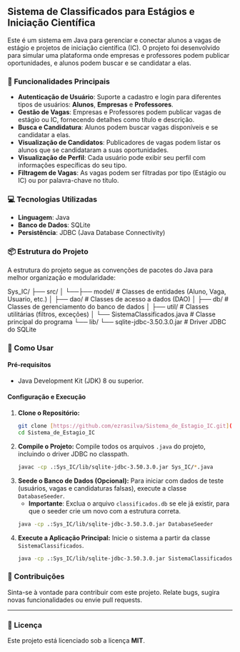 ## Sistema de Classificados para Estágios e Iniciação Científica

Este é um sistema em Java para gerenciar e conectar alunos a vagas de estágio e projetos de iniciação científica (IC). O projeto foi desenvolvido para simular uma plataforma onde empresas e professores podem publicar oportunidades, e alunos podem buscar e se candidatar a elas.

### 📜 Funcionalidades Principais

* **Autenticação de Usuário**: Suporte a cadastro e login para diferentes tipos de usuários: **Alunos**, **Empresas** e **Professores**.
* **Gestão de Vagas**: Empresas e Professores podem publicar vagas de estágio ou IC, fornecendo detalhes como título e descrição.
* **Busca e Candidatura**: Alunos podem buscar vagas disponíveis e se candidatar a elas.
* **Visualização de Candidatos**: Publicadores de vagas podem listar os alunos que se candidataram a suas oportunidades.
* **Visualização de Perfil**: Cada usuário pode exibir seu perfil com informações específicas do seu tipo.
* **Filtragem de Vagas**: As vagas podem ser filtradas por tipo (Estágio ou IC) ou por palavra-chave no título.

### 💻 Tecnologias Utilizadas

* **Linguagem**: Java
* **Banco de Dados**: SQLite
* **Persistência**: JDBC (Java Database Connectivity)

### 📦 Estrutura do Projeto

A estrutura do projeto segue as convenções de pacotes do Java para melhor organização e modularidade:

Sys_IC/
├── src/
│   └──├── model/      # Classes de entidades (Aluno, Vaga, Usuario, etc.)
│      ├── dao/        # Classes de acesso a dados (DAO)
│      ├── db/         # Classes de gerenciamento do banco de dados
│      ├── util/       # Classes utilitárias (filtros, exceções)
│      └── SistemaClassificados.java # Classe principal do programa
└── lib/
└── sqlite-jdbc-3.50.3.0.jar  # Driver JDBC do SQLite

### 🚀 Como Usar

#### Pré-requisitos
* Java Development Kit (JDK) 8 ou superior.

#### Configuração e Execução

1.  **Clone o Repositório:**
    ```bash
    git clone [https://github.com/ezrasilva/Sistema_de_Estagio_IC.git](https://github.com/ezrasilva/Sistema_de_Estagio_IC.git)
    cd Sistema_de_Estagio_IC
    ```
2.  **Compile o Projeto:** Compile todos os arquivos `.java` do projeto, incluindo o driver JDBC no classpath.
    ```bash
    javac -cp .:Sys_IC/lib/sqlite-jdbc-3.50.3.0.jar Sys_IC/*.java
    ```
3.  **Seede o Banco de Dados (Opcional):** Para iniciar com dados de teste (usuários, vagas e candidaturas falsas), execute a classe `DatabaseSeeder`.
    * **Importante**: Exclua o arquivo `classificados.db` se ele já existir, para que o seeder crie um novo com a estrutura correta.
    ```bash
    java -cp .:Sys_IC/lib/sqlite-jdbc-3.50.3.0.jar DatabaseSeeder
    ```
4.  **Execute a Aplicação Principal:** Inicie o sistema a partir da classe `SistemaClassificados`.
    ```bash
    java -cp .:Sys_IC/lib/sqlite-jdbc-3.50.3.0.jar SistemaClassificados
    ```

### 🤝 Contribuições

Sinta-se à vontade para contribuir com este projeto. Relate bugs, sugira novas funcionalidades ou envie pull requests.

---

### 📄 Licença

Este projeto está licenciado sob a licença **MIT**.